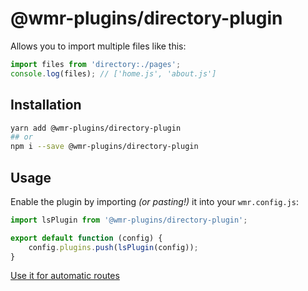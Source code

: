 # @wmr-plugins/directory-plugin

Allows you to import multiple files like this:

```js
import files from 'directory:./pages';
console.log(files); // ['home.js', 'about.js']
```

## Installation

```sh
yarn add @wmr-plugins/directory-plugin
## or
npm i --save @wmr-plugins/directory-plugin
```

## Usage

Enable the plugin by importing _(or pasting!)_ it into your `wmr.config.js`:

```js
import lsPlugin from '@wmr-plugins/directory-plugin';

export default function (config) {
	config.plugins.push(lsPlugin(config));
}
```

[Use it for automatic routes](https://github.com/preactjs/wmr/wiki/Configuration-Recipes#filesystem-based-routing--page-component-loading-)
